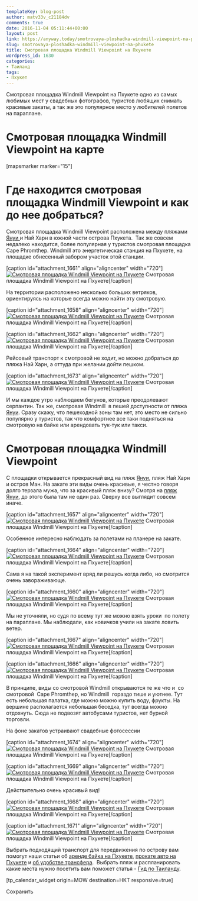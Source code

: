 ```yaml
---
templateKey: blog-post
author: matv33v_c21184dv
comments: true
date: 2016-11-04 05:11:44+00:00
layout: post
link: https://anyway.today/smotrovaya-ploshadka-windmill-viewpoint-na-phukete/
slug: smotrovaya-ploshadka-windmill-viewpoint-na-phukete
title: Смотровая площадка Windmill Viewpoint на Пхукете
wordpress_id: 1630
categories:
- Таиланд
tags:
- Пхукет
---
```


Смотровая площадка Windmill Viewpoint на Пхукете одно из самых любимых мест у свадебных фотографов, туристов любящих снимать красивые закаты, а так же это популярное место у любителей полетов на параплане.




<!-- more -->





# Смотровая площадка Windmill Viewpoint на карте


[mapsmarker marker="15"]


# Где находится смотровая площадка Windmill Viewpoint и как до нее добраться?




Смотровая площадка Windmill Viewpoint расположена между пляжами [Януи ](https://anyway.today/plyaj-yanui-na-phukete/)и Най Харн в южной части острова Пхукета.  Так же совсем недалеко находится, более популярная у туристов смотровая площадка Cape Phromthep. Windmill это энергетическая станция на Пхукете, на площадке обнесенный забором участок этой станции.




[caption id="attachment_1661" align="aligncenter" width="720"][![Смотровая площадка Windmill Viewpoint на Пхукете](https://anyway.today/wp-content/uploads/2016/04/IMG_1874.jpg)](https://anyway.today/wp-content/uploads/2016/04/IMG_1874.jpg) Смотровая площадка Windmill Viewpoint на Пхукете[/caption]


На территории расположено несколько больших ветряков, ориентируясь на которые всегда можно найти эту смотровую.




[caption id="attachment_1658" align="aligncenter" width="720"][![Смотровая площадка Windmill Viewpoint на Пхукете](https://anyway.today/wp-content/uploads/2016/04/MG_1902.jpg)](https://anyway.today/wp-content/uploads/2016/04/MG_1902.jpg) Смотровая площадка Windmill Viewpoint на Пхукете[/caption]

[caption id="attachment_1662" align="aligncenter" width="720"][![Смотровая площадка Windmill Viewpoint на Пхукете](https://anyway.today/wp-content/uploads/2016/04/IMG_1875.jpg)](https://anyway.today/wp-content/uploads/2016/04/IMG_1875.jpg) Смотровая площадка Windmill Viewpoint на Пхукете[/caption]


Рейсовый транспорт к смотровой не ходит, но можно добраться до пляжа Най Харн, а оттуда при желании дойти пешком.




[caption id="attachment_1673" align="aligncenter" width="720"][![Смотровая площадка Windmill Viewpoint на Пхукете](https://anyway.today/wp-content/uploads/2016/04/IMG_1900.jpg)](https://anyway.today/wp-content/uploads/2016/04/IMG_1900.jpg) Смотровая площадка Windmill Viewpoint на Пхукете[/caption]


И мы каждое утро наблюдаем бегунов, которые преодолевают серпантин. Так же, смотровая Windmill  в пешей доступности от пляжа [Януи](https://anyway.today/plyaj-yanui-na-phukete/). Сразу скажу, что пешеходной зоны там нет, это место не сильно популярно у туристов, так что комфортнее все таки подняться на смотровую на байке или арендовать тук-тук или такси.





# Смотровая площадка Windmill Viewpoint




С площадки открывается прекрасный вид на пляж [Януи](https://anyway.today/plyaj-yanui-na-phukete/), пляж Най Харн и остров Ман. На закате эти виды очень красивые, я честно говоря долго терзала мужа, что за красивый пляж внизу? Смотря на [пляж Януи](https://anyway.today/plyaj-yanui-na-phukete/), до этого была там не один раз. Сверху все выглядит совсем иначе.




[caption id="attachment_1657" align="aligncenter" width="720"][![Смотровая площадка Windmill Viewpoint на Пхукете](https://anyway.today/wp-content/uploads/2016/04/MG_1886.jpg)](https://anyway.today/wp-content/uploads/2016/04/MG_1886.jpg) Смотровая площадка Windmill Viewpoint на Пхукете[/caption]


Особенное интересно наблюдать за полетами на планере на закате.




[caption id="attachment_1664" align="aligncenter" width="720"][![Смотровая площадка Windmill Viewpoint на Пхукете](https://anyway.today/wp-content/uploads/2016/04/IMG_1883.jpg)](https://anyway.today/wp-content/uploads/2016/04/IMG_1883.jpg) Смотровая площадка Windmill Viewpoint на Пхукете[/caption]


Сама я на такой эксперимент вряд ли решусь когда либо, но смотрится очень завораживающе.




[caption id="attachment_1660" align="aligncenter" width="720"][![Смотровая площадка Windmill Viewpoint на Пхукете](https://anyway.today/wp-content/uploads/2016/04/IMG_1869.jpg)](https://anyway.today/wp-content/uploads/2016/04/IMG_1869.jpg) Смотровая площадка Windmill Viewpoint на Пхукете[/caption]


Мы не уточняли, но судя по всему тут же можно взять уроки  по полету на параплане. Мы наблюдали, как новичков учили на закате ловить ветер.




[caption id="attachment_1667" align="aligncenter" width="720"][![Смотровая площадка Windmill Viewpoint на Пхукете](https://anyway.today/wp-content/uploads/2016/04/IMG_1890.jpg)](https://anyway.today/wp-content/uploads/2016/04/IMG_1890.jpg) Смотровая площадка Windmill Viewpoint на Пхукете[/caption]

[caption id="attachment_1666" align="aligncenter" width="720"][![Смотровая площадка Windmill Viewpoint на Пхукете](https://anyway.today/wp-content/uploads/2016/04/IMG_1887.jpg)](https://anyway.today/wp-content/uploads/2016/04/IMG_1887.jpg) Смотровая площадка Windmill Viewpoint на Пхукете[/caption]


В принципе, виды со смотровой Windmill открываются те же что и  со смотровой  Cape Phromthep, но Windmill  гораздо тише и уютнее. Тут есть небольшая палатка, где можно можно купить воду, фрукты. На вершине располагается небольшая беседка, тут всегда можно отдохнуть. Сюда не подвозят автобусами туристов, нет бурной торговли.


На фоне закатов устраивают свадебные фотосессии

[caption id="attachment_1674" align="aligncenter" width="720"][![Смотровая площадка Windmill Viewpoint на Пхукете](https://anyway.today/wp-content/uploads/2016/04/IMG_1903.jpg)](https://anyway.today/wp-content/uploads/2016/04/IMG_1903.jpg) Смотровая площадка Windmill Viewpoint на Пхукете[/caption]

[caption id="attachment_1669" align="aligncenter" width="720"][![Смотровая площадка Windmill Viewpoint на Пхукете](https://anyway.today/wp-content/uploads/2016/04/IMG_1892.jpg)](https://anyway.today/wp-content/uploads/2016/04/IMG_1892.jpg) Смотровая площадка Windmill Viewpoint на Пхукете[/caption]

Действительно очень красивый вид!

[caption id="attachment_1668" align="aligncenter" width="720"][![Смотровая площадка Windmill Viewpoint на Пхукете](https://anyway.today/wp-content/uploads/2016/04/IMG_1891.jpg)](https://anyway.today/wp-content/uploads/2016/04/IMG_1891.jpg) Смотровая площадка Windmill Viewpoint на Пхукете[/caption]

[caption id="attachment_1671" align="aligncenter" width="720"][![Смотровая площадка Windmill Viewpoint на Пхукете](https://anyway.today/wp-content/uploads/2016/04/IMG_1897.jpg)](https://anyway.today/wp-content/uploads/2016/04/IMG_1897.jpg) Смотровая площадка Windmill Viewpoint на Пхукете[/caption]


Выбрать подходящий транспорт для передвижения по острову вам помогут наши статьи об [аренде байка на Пхукете](https://anyway.today/arenda-baika-na-phukete/), [прокате авто на Пхукете](https://anyway.today/arenda-avto-na-phukete/) и [об удобстве трансфера](https://anyway.today/transfer-iz-aeroporta-phuketa/).  Выбрать пляж и распланировать какие места нужно посетить вам поможет статья - [Гид по Таиланду](https://anyway.today/gid-po-tailandu/).


[tp_calendar_widget origin=MOW destination=HKT responsive=true]

Сохранить
